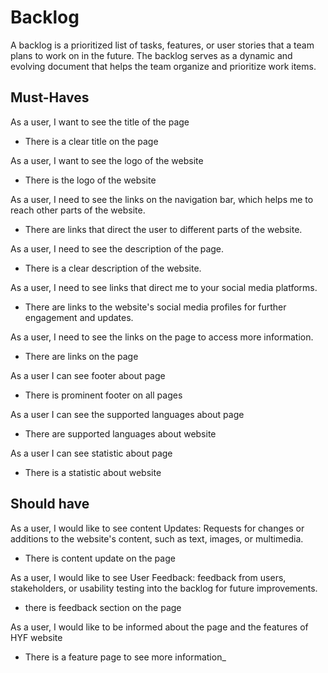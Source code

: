 # Backlog

A backlog is a prioritized list of tasks, features, or user stories that a team
plans to work on in the future. The backlog serves as a dynamic and evolving
document that helps the team organize and prioritize work items.

## Must-Haves

As a user, I want to see the title of the page

- There is a clear title on the page

As a user, I want to see the logo of the website

- There is the logo of the website

As a user, I need to see the links on the navigation bar, which helps me to
reach other parts of the website.

- There are links that direct the user to different parts of the website.

As a user, I need to see the description of the page.

- There is a clear description of the website.

As a user, I need to see links that direct me to your social media platforms.

- There are links to the website's social media profiles for further engagement
  and updates.

As a user, I need to see the links on the page to access more information.

- There are links on the page

As a user I can see footer about page

- There is prominent footer on all pages

As a user I can see the supported languages about page

- There are supported languages about website

As a user I can see statistic about page

- There is a statistic about website

## Should have

As a user, I would like to see content Updates: Requests for changes or
additions to the website's content, such as text, images, or multimedia.

- There is content update on the page

As a user, I would like to see User Feedback: feedback from users, stakeholders,
or usability testing into the backlog for future improvements.

- there is feedback section on the page

As a user, I would like to be informed about the page and the features of HYF
website

- There is a feature page to see more information\_
